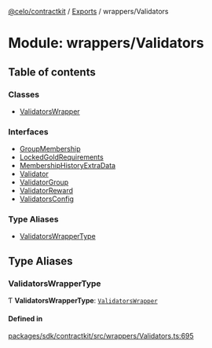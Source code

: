 [@celo/contractkit](../README.md) / [Exports](../modules.md) / wrappers/Validators

# Module: wrappers/Validators

## Table of contents

### Classes

- [ValidatorsWrapper](../classes/wrappers_Validators.ValidatorsWrapper.md)

### Interfaces

- [GroupMembership](../interfaces/wrappers_Validators.GroupMembership.md)
- [LockedGoldRequirements](../interfaces/wrappers_Validators.LockedGoldRequirements.md)
- [MembershipHistoryExtraData](../interfaces/wrappers_Validators.MembershipHistoryExtraData.md)
- [Validator](../interfaces/wrappers_Validators.Validator.md)
- [ValidatorGroup](../interfaces/wrappers_Validators.ValidatorGroup.md)
- [ValidatorReward](../interfaces/wrappers_Validators.ValidatorReward.md)
- [ValidatorsConfig](../interfaces/wrappers_Validators.ValidatorsConfig.md)

### Type Aliases

- [ValidatorsWrapperType](wrappers_Validators.md#validatorswrappertype)

## Type Aliases

### ValidatorsWrapperType

Ƭ **ValidatorsWrapperType**: [`ValidatorsWrapper`](../classes/wrappers_Validators.ValidatorsWrapper.md)

#### Defined in

[packages/sdk/contractkit/src/wrappers/Validators.ts:695](https://github.com/celo-org/developer-tooling/blob/master/packages/sdk/contractkit/src/wrappers/Validators.ts#L695)
